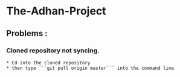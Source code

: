 # The-Adhan-Project

## Problems :
  ### Cloned repository not syncing.
    * Cd into the cloned repository
    * then type ```git pull origin master``` into the command line
